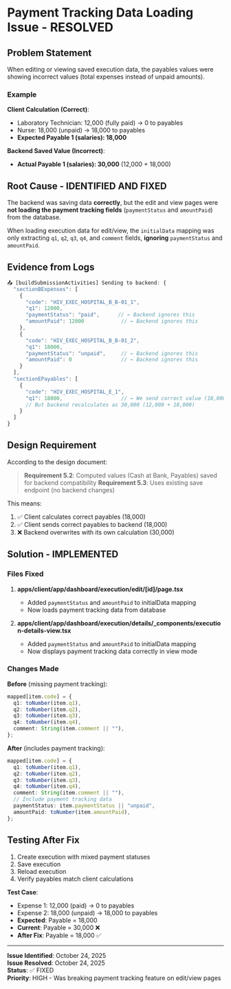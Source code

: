 # Payment Tracking Data Loading Issue - RESOLVED

## Problem Statement

When editing or viewing saved execution data, the payables values were showing incorrect values (total expenses instead of unpaid amounts).

### Example

**Client Calculation (Correct)**:
- Laboratory Technician: 12,000 (fully paid) → 0 to payables
- Nurse: 18,000 (unpaid) → 18,000 to payables
- **Expected Payable 1 (salaries): 18,000**

**Backend Saved Value (Incorrect)**:
- **Actual Payable 1 (salaries): 30,000** (12,000 + 18,000)

## Root Cause - IDENTIFIED AND FIXED

The backend was saving data **correctly**, but the edit and view pages were **not loading the payment tracking fields** (`paymentStatus` and `amountPaid`) from the database.

When loading execution data for edit/view, the `initialData` mapping was only extracting `q1`, `q2`, `q3`, `q4`, and `comment` fields, **ignoring** `paymentStatus` and `amountPaid`.

## Evidence from Logs

```javascript
📤 [buildSubmissionActivities] Sending to backend: {
  "sectionBExpenses": [
    {
      "code": "HIV_EXEC_HOSPITAL_B_B-01_1",
      "q1": 12000,
      "paymentStatus": "paid",      // ← Backend ignores this
      "amountPaid": 12000            // ← Backend ignores this
    },
    {
      "code": "HIV_EXEC_HOSPITAL_B_B-01_2",
      "q1": 18000,
      "paymentStatus": "unpaid",     // ← Backend ignores this
      "amountPaid": 0                // ← Backend ignores this
    }
  ],
  "sectionEPayables": [
    {
      "code": "HIV_EXEC_HOSPITAL_E_1",
      "q1": 18000,                   // ← We send correct value (18,000)
      // But backend recalculates as 30,000 (12,000 + 18,000)
    }
  ]
}
```

## Design Requirement

According to the design document:

> **Requirement 5.2**: Computed values (Cash at Bank, Payables) saved for backend compatibility
> **Requirement 5.3**: Uses existing save endpoint (no backend changes)

This means:
1. ✅ Client calculates correct payables (18,000)
2. ✅ Client sends correct payables to backend (18,000)
3. ❌ Backend overwrites with its own calculation (30,000)

## Solution - IMPLEMENTED

### Files Fixed

1. **apps/client/app/dashboard/execution/edit/[id]/page.tsx**
   - Added `paymentStatus` and `amountPaid` to initialData mapping
   - Now loads payment tracking data from database

2. **apps/client/app/dashboard/execution/details/_components/execution-details-view.tsx**
   - Added `paymentStatus` and `amountPaid` to initialData mapping
   - Now displays payment tracking data correctly in view mode

### Changes Made

**Before** (missing payment tracking):
```typescript
mapped[item.code] = {
  q1: toNumber(item.q1),
  q2: toNumber(item.q2),
  q3: toNumber(item.q3),
  q4: toNumber(item.q4),
  comment: String(item.comment || ""),
};
```

**After** (includes payment tracking):
```typescript
mapped[item.code] = {
  q1: toNumber(item.q1),
  q2: toNumber(item.q2),
  q3: toNumber(item.q3),
  q4: toNumber(item.q4),
  comment: String(item.comment || ""),
  // Include payment tracking data
  paymentStatus: item.paymentStatus || "unpaid",
  amountPaid: toNumber(item.amountPaid),
};
```

## Testing After Fix

1. Create execution with mixed payment statuses
2. Save execution
3. Reload execution
4. Verify payables match client calculations

**Test Case**:
- Expense 1: 12,000 (paid) → 0 to payables
- Expense 2: 18,000 (unpaid) → 18,000 to payables
- **Expected**: Payable = 18,000
- **Current**: Payable = 30,000 ❌
- **After Fix**: Payable = 18,000 ✅

---

**Issue Identified**: October 24, 2025  
**Issue Resolved**: October 24, 2025  
**Status**: ✅ FIXED  
**Priority**: HIGH - Was breaking payment tracking feature on edit/view pages
